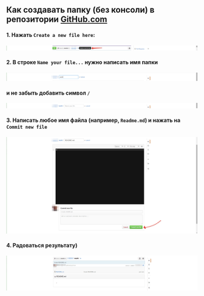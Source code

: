 ## Как создавать папку (без консоли) в репозитории [GitHub.com](www.github.com)

#### 1. Нажать `Create a new file here`:

![](/img/images/draftGitHub1.png)


#### 2. В строке `Name your file...`  нужно написать имя папки 

![](/img/images/draftGitHub2.png)

#### и не забыть добавить символ `/`

![](/img/images/draftGitHub3.png) 


#### 3. Написать любое имя файла (например, `Readme.md`) и нажать на `Commit new file`

![](/img/images/draftGitHub4.png)

#### 4. Радоваться результату)

![](/img/images/draftGitHub5.png)